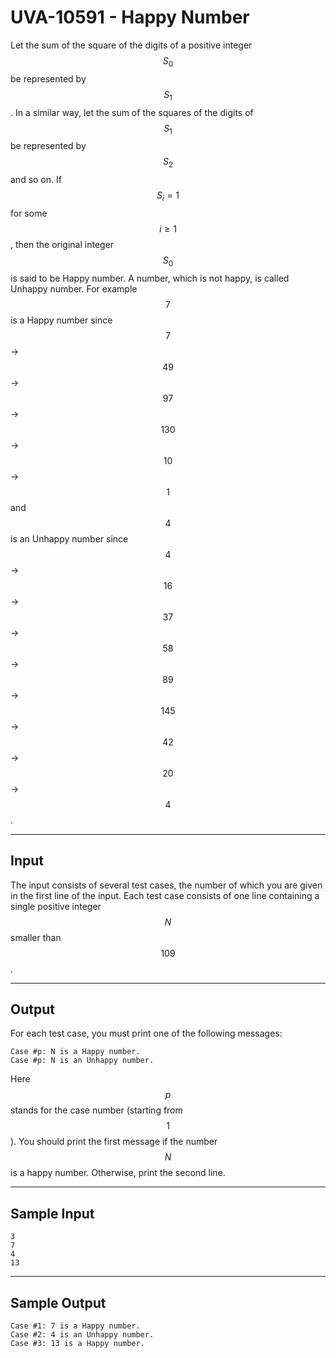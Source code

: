 # UVA-10591 - Happy Number

Let the sum of the square of the digits of a positive integer $$S_0$$ be represented by $$S_1$$. In a similar way, let the sum of the squares of the digits of $$S_1$$ be represented by $$S_2$$ and so on. If $$S_i = 1$$ for some $$i \ge 1$$, then the original integer $$S_0$$ is said to be Happy number. A number, which is not happy, is called Unhappy number. For example $$7$$ is a Happy number since $$7$$ → $$49$$ → $$97$$ → $$130$$ → $$10$$ → $$1$$ and $$4$$ is an Unhappy number since $$4$$ → $$16$$ → $$37$$ → $$58$$ → $$89$$ → $$145$$ → $$42$$ → $$20$$ → $$4$$.

---
## Input

The input consists of several test cases, the number of which you are given in the first line of the input. Each test case consists of one line containing a single positive integer $$N$$ smaller than $$109$$.

---
## Output

For each test case, you must print one of the following messages:
```
Case #p: N is a Happy number.
Case #p: N is an Unhappy number.
```
Here $$p$$ stands for the case number (starting from $$1$$). You should print the first message if the number $$N$$ is a happy number. Otherwise, print the second line.

---
## Sample Input

```
3
7
4
13
```

---
## Sample Output

```
Case #1: 7 is a Happy number.
Case #2: 4 is an Unhappy number.
Case #3: 13 is a Happy number.
```